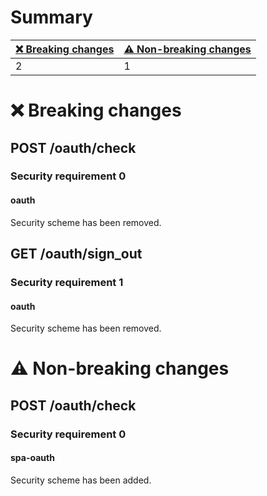 # Summary

| [❌ Breaking changes](#breaking-changes) | [⚠️ Non-breaking changes](#non-breaking-changes) |
|-----------------------------------------|--------------------------------------------------|
| 2                                       | 1                                                |

# <span id="breaking-changes"></span>❌ Breaking changes

## **POST** /oauth/check

### Security requirement 0

#### oauth

Security scheme has been removed.

## **GET** /oauth/sign\_out

### Security requirement 1

#### oauth

Security scheme has been removed.

# <span id="non-breaking-changes"></span>⚠️ Non-breaking changes

## **POST** /oauth/check

### Security requirement 0

#### spa-oauth

Security scheme has been added.
